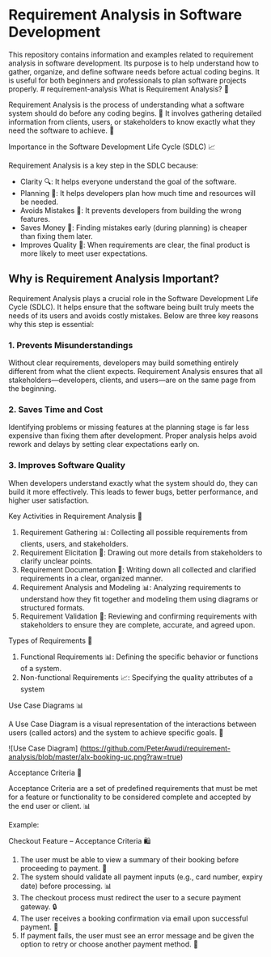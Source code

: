 # Requirement Analysis in Software Development

This repository contains information and examples related to requirement analysis in software development. Its purpose is to help understand how to gather, organize, and define software needs before actual coding begins. 
It is useful for both beginners and professionals to plan software projects properly. #   r e q u i r e m e n t - a n a l y s i s 
 
 
What is Requirement Analysis? 🤔


Requirement Analysis is the process of understanding what a software system should do before any coding begins. 📝 It involves gathering detailed information from clients, users, or stakeholders to know exactly what they need the software to achieve. 🎯


Importance in the Software Development Life Cycle (SDLC) 📈


Requirement Analysis is a key step in the SDLC because:

- Clarity 🔍: It helps everyone understand the goal of the software.
- Planning 📅: It helps developers plan how much time and resources will be needed.
- Avoids Mistakes 🚫: It prevents developers from building the wrong features.
- Saves Money 💸: Finding mistakes early (during planning) is cheaper than fixing them later.
- Improves Quality 💯: When requirements are clear, the final product is more likely to meet user expectations.
  

## Why is Requirement Analysis Important?

Requirement Analysis plays a crucial role in the Software Development Life Cycle (SDLC). It helps ensure that the software being built truly meets the needs of its users and avoids costly mistakes. Below are three key reasons why this step is essential:

### 1. Prevents Misunderstandings

Without clear requirements, developers may build something entirely different from what the client expects. Requirement Analysis ensures that all stakeholders—developers, clients, and users—are on the same page from the beginning.

### 2. Saves Time and Cost

Identifying problems or missing features at the planning stage is far less expensive than fixing them after development. Proper analysis helps avoid rework and delays by setting clear expectations early on.

### 3. Improves Software Quality

When developers understand exactly what the system should do, they can build it more effectively. This leads to fewer bugs, better performance, and higher user satisfaction.

Key Activities in Requirement Analysis 📝


1. Requirement Gathering 📊: Collecting all possible requirements from clients, users, and stakeholders.
2. Requirement Elicitation 💬: Drawing out more details from stakeholders to clarify unclear points.
3. Requirement Documentation 📝: Writing down all collected and clarified requirements in a clear, organized manner.
4. Requirement Analysis and Modeling 📊: Analyzing requirements to understand how they fit together and modeling them using diagrams or structured formats.
5. Requirement Validation 📝: Reviewing and confirming requirements with stakeholders to ensure they are complete, accurate, and agreed upon.


 Types of Requirements 📝


1. Functional Requirements 📊: Defining the specific behavior or functions of a system.
2. Non-functional Requirements 📈: Specifying the quality attributes of a system
   
Use Case Diagrams 📊


A Use Case Diagram is a visual representation of the interactions between users (called actors) and the system to achieve specific goals. 🎯

![Use Case Diagram]
(https://github.com/PeterAwudi/requirement-analysis/blob/master/alx-booking-uc.png?raw=true)


Acceptance Criteria 📝


Acceptance Criteria are a set of predefined requirements that must be met for a feature or functionality to be considered complete and accepted by the end user or client. 📊

Example:

Checkout Feature – Acceptance Criteria 🛍
1. The user must be able to view a summary of their booking before proceeding to payment. 📝
2. The system should validate all payment inputs (e.g., card number, expiry date) before processing. 📊
3. The checkout process must redirect the user to a secure payment gateway. 🔒
4. The user receives a booking confirmation via email upon successful payment. 📧
5. If payment fails, the user must see an error message and be given the option to retry or choose another payment method. 🚫
